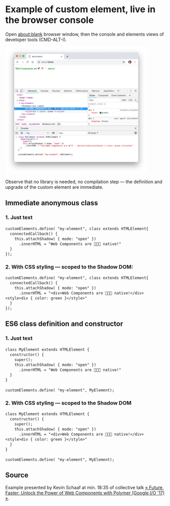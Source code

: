 # Example of custom element, live in the browser console

Open [about:blank](about:blank) browser window, then the console and elements views of developer tools (CMD-ALT-I).

<img height="400" src="01-live-custom-element.png" />

Observe that no library is needed, no compilation step — the definition and upgrade of the custom element are immediate.

## Immediate anonymous class

### 1. Just text

```
customElements.define( "my-element", class extends HTMLElement{
  connectedCallback() {
    this.attachShadow( { mode: "open" })
      .innerHTML = "Web Components are 🚀🦄✨ native!"
  }
});
```

### 2. With CSS styling — scoped to the Shadow DOM:

```
customElements.define( "my-element", class extends HTMLElement{
  connectedCallback() {
    this.attachShadow( { mode: "open" })
      .innerHTML = "<div>Web Components are 🚀🦄✨ native!</div><style>div { color: green }</style>"
  }
});
```

## ES6 class definition and constructor

### 1. Just text

```
class MyElement extends HTMLElement {
  constructor() {
    super();
    this.attachShadow( { mode: "open" })
      .innerHTML = "Web Components are 🚀🦄✨ native!"
  }
}

customElements.define( "my-element", MyElement);
```

### 2. With CSS styling — scoped to the Shadow DOM

```
class MyElement extends HTMLElement {
  constructor() {
    super();
    this.attachShadow( { mode: "open" })
      .innerHTML = "<div>Web Components are 🚀🦄✨ native!</div><style>div { color: green }</style>"
  }
}

customElements.define( "my-element", MyElement);
```

## Source

Example presented by Kevin Schaaf at min. 18:35 of collective talk [« Future, Faster: Unlock the Power of Web Components with Polymer (Google I/O '17) »](https://www.youtube.com/watch?v=cuoZenpQveQ&feature=youtu.be&t=1044).